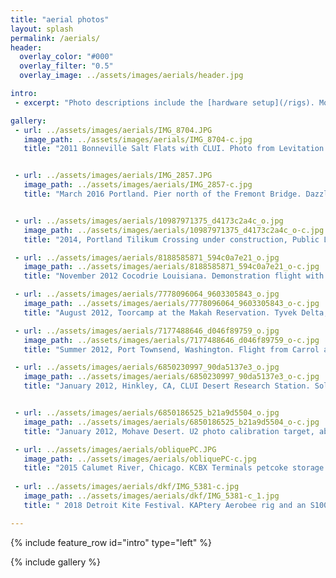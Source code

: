 ```yaml
---
title: "aerial photos"
layout: splash
permalink: /aerials/
header:
  overlay_color: "#000"
  overlay_filter: "0.5"
  overlay_image: ../assets/images/aerials/header.jpg

intro: 
 - excerpt: "Photo descriptions include the [hardware setup](/rigs). Most of these photos are from a [mapping expedition](/orthoimagery) with a homemade kite or balloon."

gallery:
 - url: ../assets/images/aerials/IMG_8704.JPG
   image_path: ../assets/images/aerials/IMG_8704-c.jpg
   title: "2011 Bonneville Salt Flats with CLUI. Photo from Levitation Delta and Grassroots Mapping PET bottle rig."


 - url: ../assets/images/aerials/IMG_2857.JPG
   image_path: ../assets/images/aerials/IMG_2857-c.jpg
   title: "March 2016 Portland. Pier north of the Fremont Bridge. Dazzle Delta and KAPtery Saturn V autopan rig."


 - url: ../assets/images/aerials/10987971375_d4173c2a4c_o.jpg
   image_path: ../assets/images/aerials/10987971375_d4173c2a4c_o-c.jpg
   title: "2014, Portland Tilikum Crossing under construction, Public Lab Balloon Mapping Kit, bottle rig. with Thomas Hudson."

 - url: ../assets/images/aerials/8188585871_594c0a7e21_o.jpg
   image_path: ../assets/images/aerials/8188585871_594c0a7e21_o-c.jpg
   title: "November 2012 Cocodrie Louisiana. Demonstration flight with Stewart Long and Pat Coyle at Public Lab barnraising. Public Lab Balloon Mapping Kit."

 - url: ../assets/images/aerials/7778096064_9603305843_o.jpg
   image_path: ../assets/images/aerials/7778096064_9603305843_o-c.jpg
   title: "August 2012, Toorcamp at the Makah Reservation. Tyvek Delta, Public Lab PET bottle rig."

 - url: ../assets/images/aerials/7177488646_d046f89759_o.jpg
   image_path: ../assets/images/aerials/7177488646_d046f89759_o-c.jpg
   title: "Summer 2012, Port Townsend, Washington. Flight from Carrol and Jack McCreary’s sailboat. Levitation Delta and Brooxes KAP rig."

 - url: ../assets/images/aerials/6850230997_90da5137e3_o.jpg
   image_path: ../assets/images/aerials/6850230997_90da5137e3_o-c.jpg
   title: "January 2012, Hinkley, CA, CLUI Desert Research Station. Solar balloon self-portrait hopping a barbed wire fence. 12’ tetrahedron balloon made from heat seamed painters plastic and iron hydroxide, carrying a Public Lab PET bottle rig."


 - url: ../assets/images/aerials/6850186525_b21a9d5504_o.jpg
   image_path: ../assets/images/aerials/6850186525_b21a9d5504_o-c.jpg
   title: "January 2012, Mohave Desert. U2 photo calibration target, abandoned. With CLUI.  Flight from a Tyvek Delta with whole culm bamboo spars, photo from a Public Lab PET bottle rig."

 - url: ../assets/images/aerials/obliquePC.JPG
   image_path: ../assets/images/aerials/obliquePC-c.jpg
   title: "2015 Calumet River, Chicago. KCBX Terminals petcoke storage. Dazzle Delta and Public Lab PET bottle rig." 
   
 - url: ../assets/images/aerials/dkf/IMG_5381-c.jpg
   image_path: ../assets/images/aerials/dkf/IMG_5381-c_1.jpg
   title: " 2018 Detroit Kite Festival. KAPtery Aerobee rig and an S100 running CHDK."

---
```

{% include feature_row id="intro" type="left" %}

{% include gallery %}

